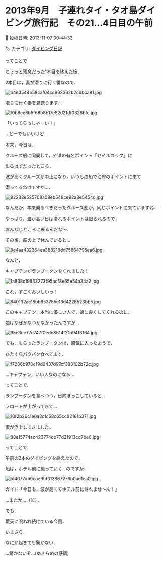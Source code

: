 # 2013年9月　子連れタイ・タオ島ダイビング旅行記　その21…4日目の午前

📅 投稿日時: 2013-11-07 00:44:33

🏷️ カテゴリ: [ダイビング日記](ce3a7a8d424d112fce83ee85c81a0e344.md)

ってことで．


ちょっと残念だった1本目を終えた後．





2本目は，妻が潜りに行く番なので．




![b4e3544b58caf64cc962362b2cdbca81.jpg](images/b4e3544b58caf64cc962362b2cdbca81.jpg)




潜りに行く妻を見送ります…




![f0b8ce6b5f66b8b17e52d21df0326bfc.jpg](images/f0b8ce6b5f66b8b17e52d21df0326bfc.jpg)




「いってらっしゃーい！」





…どーでもいいけど．


本来，今日は．


クルーズ船に同乗して，外洋の有名ポイント「セイルロック」に


出るはずだったところ．


波が高くクルーズが中止になり，いつもの船で沿岸のポイントに来て


潜ってるわけですが…．




![92232e525708a08eb548ce92a3e5454c.jpg](images/92232e525708a08eb548ce92a3e5454c.jpg)




なんだか，本来乗るべきだったクルーズ船が，同じポイントに来ていますね…


やっぱり，波が高い日は潜れるポイントは限られるので，


おんなじところに来るんだな～．





その後，船の上で休んでいると…




![8e4aa432364ea388218dd75864795ea6.jpg](images/8e4aa432364ea388218dd75864795ea6.jpg)




なんと，


キャプテンがランプータンをくれました！




![1a838c19833273f95acf8e65e54a34a2.jpg](images/1a838c19833273f95acf8e65e54a34a2.jpg)




これ，すごくおいしいっ！




![840132ac18bb853755e13d4228523bb5.jpg](images/840132ac18bb853755e13d4228523bb5.jpg)




このキャプテン，本当に優しい人で，娘に良くしてくれるのに，


娘はなぜかなつかなかったんですが…




![65e3ee77d747f0ede8614f21b94f3164.jpg](images/65e3ee77d747f0ede8614f21b94f3164.jpg)




でも，もらったランプータンは，超気に入ったようで．


ひたすらパクパク食べてます．




![f7236b970c19d9437d97cf383102b72c.jpg](images/f7236b970c19d9437d97cf383102b72c.jpg)




…キャプテン，いい人なのになぁ…





ってことで．


ランプータンを食べつつ，日向ぼっこしていると．


フロートが上がってきて…




![10f2b26c1e6a3c1c58c65cc82161b371.jpg](images/10f2b26c1e6a3c1c58c65cc82161b371.jpg)




妻が浮上してきました．




![88e15774ac423774cb77d31913cd7be0.jpg](images/88e15774ac423774cb77d31913cd7be0.jpg)







ってことで．


午前の2本のダイビングを終えたので．


船は，ホテル前に戻っていく…のですが．




![5f4077db9cae9fd013867276b0ae1ea0.jpg](images/5f4077db9cae9fd013867276b0ae1ea0.jpg)







ガイド「今日も，波が高くてホテル前に帰れませ～ん！」





…またか…（泣）．


でも．


荒天に呪われ続けている今回．


いまさら．


なにが起きても驚かない．


…驚かないぞ…(あきらめの感情)
